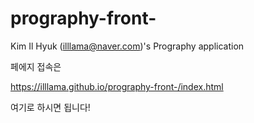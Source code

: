 # prography-front-
Kim Il Hyuk (illlama@naver.com)'s Prography application


페에지 접속은 

https://illlama.github.io/prography-front-/index.html

여기로 하시면 됩니다!
